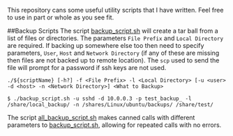 This repository cans some useful utility scripts that I have written. Feel free to use in part or whole as you see fit.

##Backup Scripts
The script [backup_script.sh](https://github.com/smjest0802/scripts/blob/master/backup_script.sh) will create a tar ball from a list of files or directories. The parameters `File Prefix` and `Local Directory` are required. If backing up somewhere else too then need to specify parameters, `User`, `Host` and `Network Directory` (if any of these are missing then files are not backed up to remote location). The `scp` used to send the file will prompt for a password if ssh keys are not used.
```
./${scriptName} [-h?] -f <File Prefix> -l <Local Directory> [-u <user> -d <host> -n <Network Directory>] <What to Backup>

$ ./backup_script.sh -u sshd -d 10.0.0.3 -p test_backup_ -l /share/local_backup/ -n /shares/Linux/ubuntu/backups/ /share/test/
```

The script [all_backup_script.sh](https://github.com/smjest0802/scripts/blob/master/all_backup_script.sh) makes canned calls with different parameters to [backup_script.sh](https://github.com/smjest0802/scripts/blob/master/backup_script.sh), allowing for repeated calls with no errors.
